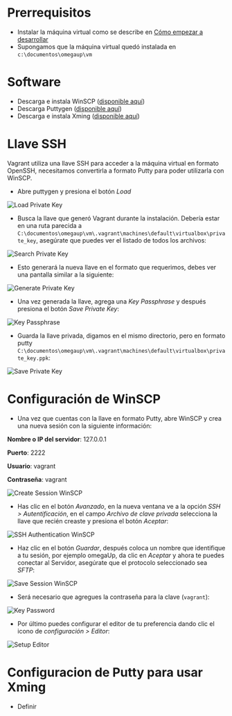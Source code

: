 # Prerrequisitos
* Instalar la máquina virtual como se describe en [Cómo empezar a desarrollar](https://github.com/omegaup/omegaup/wiki/C%C3%B3mo-empezar-a-desarrollar)
* Supongamos que la máquina virtual quedó instalada en `c:\documentos\omegaup\vm`

# Software
* Descarga e instala WinSCP ([disponible aquí](https://winscp.net/eng/download.php))
* Descarga Puttygen ([disponible aquí](https://winscp.net/eng/downloads.php#putty))
* Descarga e instala Xming ([disponible aquí](http://www.straightrunning.com/XmingNotes/#head-121))

# Llave SSH
Vagrant utiliza una llave SSH para acceder a la máquina virtual en formato OpenSSH, necesitamos convertirla a formato Putty para poder utilizarla con WinSCP.
* Abre puttygen y presiona el botón _Load_

![Load Private Key](https://i.ibb.co/2SD56RT/Putty-Gen-Load.png)

* Busca la llave que generó Vagrant durante la instalación. Debería estar en una ruta parecida a
`C:\documentos\omegaup\vm\.vagrant\machines\default\virtualbox\private_key`, asegúrate que puedes ver el listado de todos los archivos:

![Search Private Key](https://i.ibb.co/W64Rm94/Search-Private-Key.png)

* Esto generará la nueva llave en el formato que requerimos, debes ver una pantalla similar a la siguiente:

![Generate Private Key](https://i.ibb.co/8r3PKXw/Generate-Private-Key.png)

* Una vez generada la llave, agrega una _Key Passphrase_ y después presiona el botón _Save Private Key_:

![Key Passphrase](https://i.ibb.co/FzKD7VM/Save-Private-Key-With-Key-Passphrase.png)

* Guarda la llave privada, digamos en el mismo directorio, pero en formato putty
`C:\documentos\omegaup\vm\.vagrant\machines\default\virtualbox\private_key.ppk`:

![Save Private  Key](https://i.ibb.co/Tht3jXh/Save-Private-Key.png)

# Configuración de WinSCP

* Una vez que cuentas con la llave en formato Putty, abre WinSCP y crea una nueva sesión con la siguiente información:

**Nombre o IP del servidor**: 127.0.0.1

**Puerto**: 2222

**Usuario**: vagrant

**Contraseña**: vagrant

![Create Session WinSCP](https://i.ibb.co/fM4LN3m/Create-Session-Win-SCP.png)

* Has clic en el botón _Avanzado_, en la nueva ventana ve a la opción _SSH > Autentificación_, en el campo _Archivo de clave privada_ selecciona la llave que recién creaste y presiona el botón _Aceptar_:

![SSH Authentication WinSCP](https://i.ibb.co/RY3nsDj/SSH-Authentication-Win-SCP.png)

* Haz clic en el botón _Guardar_, después coloca un nombre que identifique a tu sesión, por ejemplo omegaUp, da clic en _Aceptar_ y ahora te puedes conectar al Servidor, asegúrate que el protocolo seleccionado sea _SFTP_:

![Save Session WinSCP](https://i.ibb.co/Y8zYr04/Save-Session-Win-SCP.png)

* Será necesario que agregues la contraseña para la clave (`vagrant`):

![Key Password](https://i.ibb.co/vYkG6k5/Key-Password.png)

* Por último puedes configurar el editor de tu preferencia dando clic el icono de _configuración > Editor_:

![Setup Editor](https://i.ibb.co/yVW5TsM/Setup-Editor.png)

# Configuracion de Putty para usar Xming
* Definir